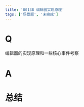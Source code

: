 ```yaml
---
title: '00138 编辑器实现原理'
tags: ['场景题', '未完成']
---
```


# Q

编辑器的实现原理和一些核心事件考察

# A



# 总结



<script>
  function func() {

  }
  
</script>